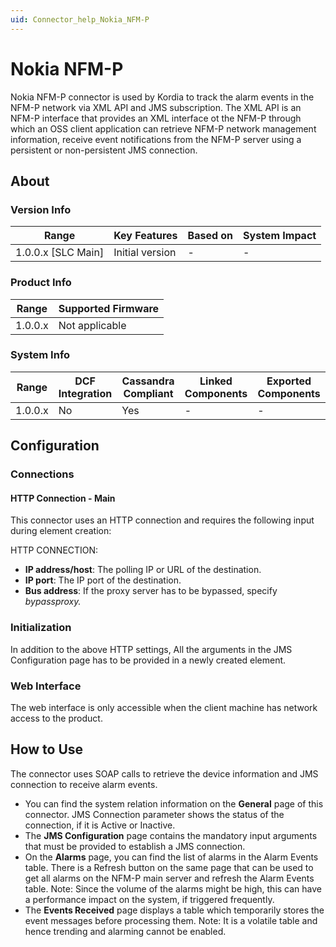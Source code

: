 ```yaml
---
uid: Connector_help_Nokia_NFM-P
---
```


# Nokia NFM-P

Nokia NFM-P connector is used by Kordia to track the alarm events in the NFM-P network via XML API and JMS subscription. The XML API is an NFM-P interface that provides an XML interface ot the NFM-P through which an OSS client application can retrieve NFM-P network management information, receive event notifications from the NFM-P server using a persistent or non-persistent JMS connection.

## About

### Version Info

| Range                | Key Features     | Based on     | System Impact     |
|----------------------|------------------|--------------|-------------------|
| 1.0.0.x [SLC Main]   | Initial version  | -            | -                 |

### Product Info

| Range     | Supported Firmware     |
|-----------|------------------------|
| 1.0.0.x   | Not applicable         |

### System Info

| Range     | DCF Integration     | Cassandra Compliant     | Linked Components     | Exported Components     |
|-----------|---------------------|-------------------------|-----------------------|-------------------------|
| 1.0.0.x   | No                  | Yes                     | -                     | -                       |

## Configuration

### Connections

#### HTTP Connection - Main

This connector uses an HTTP connection and requires the following input during element creation:

HTTP CONNECTION:

- **IP address/host**: The polling IP or URL of the destination.
- **IP port**: The IP port of the destination.
- **Bus address**: If the proxy server has to be bypassed, specify *bypassproxy.*

### Initialization

In addition to the above HTTP settings, All the arguments in the JMS Configuration page has to be provided in a newly created element.

### Web Interface

The web interface is only accessible when the client machine has network access to the product.

## How to Use

The connector uses SOAP calls to retrieve the device information and JMS connection to receive alarm events.

- You can find the system relation information on the **General** page of this connector. JMS Connection parameter shows the status of the connection, if it is Active or Inactive.
- The **JMS Configuration** page contains the mandatory input arguments that must be provided to establish a JMS connection.
- On the **Alarms** page, you can find the list of alarms in the Alarm Events table. There is a Refresh button on the same page that can be used to get all alarms on the NFM-P main server and refresh the Alarm Events table. Note: Since the volume of the alarms might be high, this can have a performance impact on the system, if triggered frequently.
- The **Events Received** page displays a table which temporarily stores the event messages before processing them. Note: It is a volatile table and hence trending and alarming cannot be enabled.

